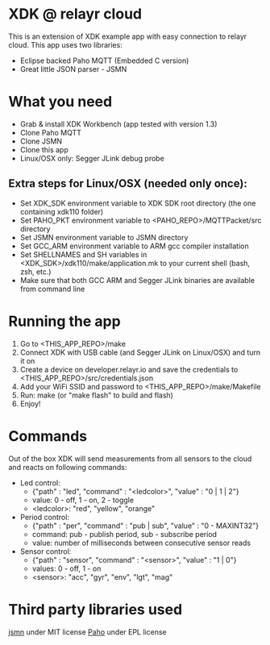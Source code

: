 # XDK @ relayr cloud

This is an extension of XDK example app with easy connection to relayr cloud.
This app uses two libraries:
- Eclipse backed Paho MQTT (Embedded C version)
- Great little JSON parser - JSMN

# What you need

- Grab & install XDK Workbench (app tested with version 1.3)
- Clone Paho MQTT
- Clone JSMN
- Clone this app
- Linux/OSX only: Segger JLink debug probe

## Extra steps for Linux/OSX (needed only once):
- Set XDK_SDK environment variable to XDK SDK root directory (the one containing xdk110 folder)
- Set PAHO_PKT environment variable to \<PAHO_REPO\>/MQTTPacket/src directory
- Set JSMN environment variable to JSMN directory
- Set GCC_ARM environment variable to ARM gcc compiler installation
- Set SHELLNAMES and SH variables in \<XDK_SDK\>/xdk110/make/application.mk to your current shell (bash, zsh, etc.)
- Make sure that both GCC ARM and Segger JLink binaries are available from command line

# Running the app
1. Go to \<THIS_APP_REPO\>/make
2. Connect XDK with USB cable (and Segger JLink on Linux/OSX) and turn it on
3. Create a device on developer.relayr.io and save the credentials to \<THIS_APP_REPO\>/src/credentials.json
4. Add your WiFi SSID and password to \<THIS_APP_REPO\>/make/Makefile
5. Run: make (or "make flash" to build and flash)
6. Enjoy!

# Commands
Out of the box XDK will send measurements from all sensors to the cloud and reacts on following commands:

- Led control:
  - {"path" : "led", "command" : "\<ledcolor\>", "value" : "0 | 1 | 2"}
  - value: 0 - off, 1 - on, 2 - toggle
  - \<ledcolor\>: "red", "yellow", "orange"
- Period control:
  - {"path" : "per", "command" : "pub | sub", "value" : "0 - MAXINT32"}
  - command: pub - publish period, sub - subscribe period
  - value: number of milliseconds between consecutive sensor reads
- Sensor control:
  - {"path" : "sensor", "command" : "\<sensor\>", "value" : "1 | 0"}
  - values: 0 - off, 1 - on
  - \<sensor\>: "acc", "gyr", "env", "lgt", "mag"

# Third party libraries used
[jsmn](https://github.com/zserge/jsmn) under MIT license
[Paho](http://git.eclipse.org/c/paho/org.eclipse.paho.mqtt.embedded-c.git) under EPL license

